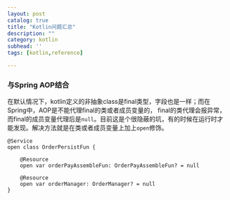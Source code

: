 ```yaml
---
layout: post
catalog: true
title: "Kotlin问题汇总"
description: ""
category: kotlin
subhead: ''
tags: [kotlin,reference]

---
```


### 与Spring AOP结合

在默认情况下，kotlin定义的非抽象class是final类型，字段也是一样；而在Spring中，AOP是不能代理final的类或者成员变量的，
final的类代理会报异常，而final的成员变量代理后是`null`。目前这是个很隐蔽的坑，有的时候在运行时才能发现。解决方法就是在类或者成员变量上加上`open`修饰。

````
@Service
open class OrderPersistFun {

    @Resource
    open var orderPayAssembleFun: OrderPayAssembleFun? = null

    @Resource
    open var orderManager: OrderManager? = null
}

````
